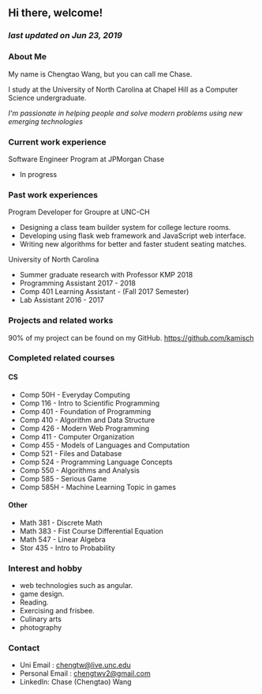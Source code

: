 ## Hi there, welcome!
### *last updated on Jun 23, 2019*

### About Me
My name is Chengtao Wang, but you can call me Chase. 

I study at the University of North Carolina at Chapel Hill as a Computer Science undergraduate. 

*I'm passionate in helping people and solve modern problems using new emerging technologies*
### Current work experience
Software Engineer Program at JPMorgan Chase
  - In progress

### Past work experiences
Program Developer for Groupre at UNC-CH
  -    Designing a class team builder system for college lecture rooms. 
  -    Developing using flask web framework and JavaScript web interface.
  - Writing new algorithms for better and faster student seating matches. 
  
University of North Carolina
  - Summer graduate research with Professor KMP 2018
  - Programming Assistant 2017 - 2018
  - Comp 401 Learning Assistant - (Fall 2017 Semester)
  - Lab Assistant 2016 - 2017
  
### Projects and related works
90% of my project can be found on my GitHub.
https://github.com/kamisch

### Completed related courses

#### CS
* Comp 50H - Everyday Computing
* Comp 116 - Intro to Scientific Programming
* Comp 401 - Foundation of Programming
* Comp 410 - Algorithm and Data Structure 
* Comp 426 - Modern Web Programming
* Comp 411 - Computer Organization 
* Comp 455 - Models of Languages and Computation
* Comp 521 - Files and Database
* Comp 524 - Programming Language Concepts 
* Comp 550 - Algorithms and Analysis
* Comp 585 - Serious Game
* Comp 585H - Machine Learning Topic in games

#### Other 
* Math 381 - Discrete Math
* Math 383 - Fist Course Differential Equation
* Math 547 - Linear Algebra
* Stor 435 - Intro to Probability

### Interest and hobby
* web technologies such as angular.
* game design.
* Reading.
* Exercising and frisbee.
* Culinary arts
* photography

### Contact
* Uni Email : chengtw@live.unc.edu
* Personal Email : chengtwv2@gmail.com
* LinkedIn: Chase (Chengtao) Wang

